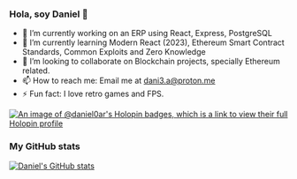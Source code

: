 ### Hola, soy Daniel 👋

- 🔭 I’m currently working on an ERP using React, Express, PostgreSQL
- 🌱 I’m currently learning Modern React (2023), Ethereum Smart Contract Standards, Common Exploits and Zero Knowledge
- 👯 I’m looking to collaborate on Blockchain projects, specially Ethereum related.
- 📫 How to reach me: Email me at dani3.a@proton.me
- ⚡ Fun fact: I love retro games and FPS.

[![An image of @daniel0ar's Holopin badges, which is a link to view their full Holopin profile](https://holopin.me/daniel0ar)](https://holopin.io/@daniel0ar)

### My GitHub stats
[![Daniel's GitHub stats](https://github-readme-stats.vercel.app/api?username=daniel0ar)](https://github.com/anuraghazra/github-readme-stats)
